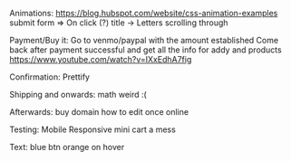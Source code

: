 Animations:
  https://blog.hubspot.com/website/css-animation-examples
  submit form => On click (?)
  title -> Letters scrolling through

Payment/Buy it: 
  Go to venmo/paypal with the amount established 
  Come back after payment successful and get all the info for addy and products
  https://www.youtube.com/watch?v=IXxEdhA7fig

Confirmation:
  Prettify

Shipping and onwards: math weird :(

Afterwards:
  buy domain
  how to edit once online

Testing:
  Mobile Responsive 
  mini cart a mess


Text: 
  blue
  btn orange on hover


